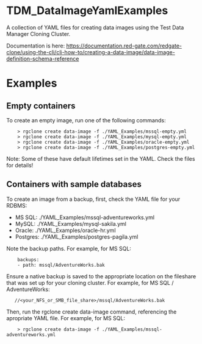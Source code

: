 # TDM_DataImageYamlExamples
A collection of YAML files for creating data images using the Test Data Manager Cloning Cluster.

Documentation is here:
https://documentation.red-gate.com/redgate-clone/using-the-cli/cli-how-to/creating-a-data-image/data-image-definition-schema-reference

# Examples

## Empty containers
To create an empty image, run one of the following commands:

```
    > rgclone create data-image -f ./YAML_Examples/mssql-empty.yml
    > rgclone create data-image -f ./YAML_Examples/mysql-empty.yml
    > rgclone create data-image -f ./YAML_Examples/oracle-empty.yml
    > rgclone create data-image -f ./YAML_Examples/postgres-empty.yml
```

Note: Some of these have default lifetimes set in the YAML. Check the files for details!

## Containers with sample databases
To create an image from a backup, first, check the YAML file for your RDBMS:
- MS SQL:   ./YAML_Examples/mssql-adventureworks.yml
- MySQL:    ./YAML_Examples/mysql-sakila.yml
- Oracle:   ./YAML_Examples/oracle-hr.yml
- Postgres: ./YAML_Examples/postgres-pagila.yml

Note the backup paths. For example, for MS SQL:

```
    backups:
    - path: mssql/AdventureWorks.bak
``` 

Ensure a native backup is saved to the appropriate location on the fileshare that was set up for your cloning cluster. For example, for MS SQL / AdventureWorks:

```
   //<your_NFS_or_SMB_file_share>/mssql/AdventureWorks.bak
```

Then, run the rgclone create data-image command, referencing the apropriate YAML file. For example, for MS SQL:
 
```
    > rgclone create data-image -f ./YAML_Examples/mssql-adventureworks.yml
```